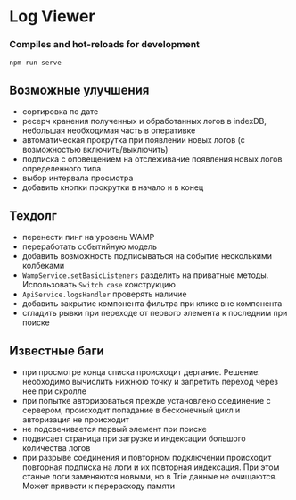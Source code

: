 # Log Viewer

### Compiles and hot-reloads for development
```
npm run serve
```

## Возможные улучшения
- сортировка по дате
- ресерч хранения полученных и обработанных логов в indexDB, небольшая необходимая часть в оперативке
- автоматическая прокрутка при появлении новых логов (с возможностью включить/выключить)
- подписка с оповещением на отслеживание появления новых логов определенного типа
- выбор интервала просмотра
- добавить кнопки прокрутки в начало и в конец

## Техдолг
- перенести пинг на уровень WAMP
- переработать событийную модель
- добавить возможность подписываться на событие несколькими колбеками
- `WampService.setBasicListeners` разделить на приватные методы. Использовать `Switch case` конструкцию
- `ApiService.logsHandler` проверять наличие
- добавить закрытие компонента фильтра при клике вне компонента
- сгладить рывки при переходе от первого элемента к последним при поиске


## Известные баги
- при просмотре конца списка происходит дергание. Решение: необходимо вычислить нижнюю точку и запретить переход через нее при скролле
- при попытке авторизоваться прежде установлено соединение с сервером, происходит попадание в бесконечный цикл и авторизация не происходит
- не подсвечивается первый элемент при поиске
- подвисает страница при загрузке и индексации большого количества логов
- при разрыве соединения и повторном подключении происходит повторная подписка на логи и их повторная индексация. При этом станые логи заменяются новыми, но в Trie данные не очищаются. Может привести к перерасходу памяти